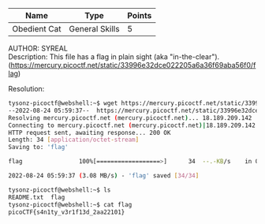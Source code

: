 Name | Type | Points 
---|---|---
Obedient Cat | General Skills | 5

AUTHOR: SYREAL  
Description:    This file has a flag in plain sight (aka "in-the-clear"). (https://mercury.picoctf.net/static/33996e32dce022205a6a36f69aba56f0/flag)  

Resolution:

```bash
tysonz-picoctf@webshell:~$ wget https://mercury.picoctf.net/static/33996e32dce022205a6a36f69aba56f0/flag
--2022-08-24 05:59:37--  https://mercury.picoctf.net/static/33996e32dce022205a6a36f69aba56f0/flag
Resolving mercury.picoctf.net (mercury.picoctf.net)... 18.189.209.142
Connecting to mercury.picoctf.net (mercury.picoctf.net)|18.189.209.142|:443... connected.
HTTP request sent, awaiting response... 200 OK
Length: 34 [application/octet-stream]
Saving to: 'flag'

flag                100%[==================>]      34  --.-KB/s    in 0s      

2022-08-24 05:59:37 (3.08 MB/s) - 'flag' saved [34/34]

tysonz-picoctf@webshell:~$ ls
README.txt  flag
tysonz-picoctf@webshell:~$ cat flag
picoCTF{s4n1ty_v3r1f13d_2aa22101}
```